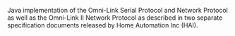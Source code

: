 Java implementation of the Omni-Link Serial Protocol and Network Protocol as well as the Omni-Link II Network Protocol as described in two separate specification documents released by Home Automation Inc (HAI).